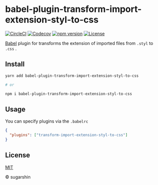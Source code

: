 # babel-plugin-transform-import-extension-styl-to-css

[![CircleCI][circleci-image]][circleci-url]
[![Codecov][codecov-image]][codecov-url]
[![npm version][npm-image]][npm-url]
[![License][license-image]][license-url]

[Babel](https://babeljs.io/) plugin for transforms the extension of imported files from `.styl` to `.css` .

## Install

```bash
yarn add babel-plugin-transform-import-extension-styl-to-css

# or

npm i babel-plugin-transform-import-extension-styl-to-css
```

## Usage

You can specify plugins via the `.babelrc`

```json
{
  "plugins": ["transform-import-extension-styl-to-css"]
}
```

## License

[MIT][license-url]

© sugarshin

[circleci-image]: https://circleci.com/gh/sugarshin/babel-plugin-transform-import-extension-styl-to-css/tree/master.svg
[circleci-url]: https://circleci.com/gh/sugarshin/babel-plugin-transform-import-extension-styl-to-css/tree/master
[codecov-image]: https://codecov.io/gh/sugarshin/babel-plugin-transform-import-extension-styl-to-css/branch/master/graph/badge.svg
[codecov-url]: https://codecov.io/gh/sugarshin/babel-plugin-transform-import-extension-styl-to-css
[npm-image]: https://img.shields.io/npm/v/babel-plugin-transform-import-extension-styl-to-css.svg?style=flat-square
[npm-url]: https://www.npmjs.org/package/babel-plugin-transform-import-extension-styl-to-css
[license-image]: https://img.shields.io/:license-mit-blue.svg?style=flat-square
[license-url]: https://sugarshin.mit-license.org/
